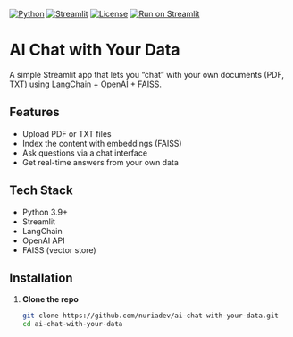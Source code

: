 [![Python](https://img.shields.io/badge/python-3.9%2B-blue)]()
[![Streamlit](https://img.shields.io/badge/streamlit-1.##-FF4B4B)]()
[![License](https://img.shields.io/badge/license-MIT-green)]()
[![Run on Streamlit](https://static.streamlit.io/badges/streamlit_badge_black_white.svg)](https://share.streamlit.io/your-username/ai-chat-with-your-data/main/main.py)

# AI Chat with Your Data

A simple Streamlit app that lets you “chat” with your own documents (PDF, TXT) using LangChain + OpenAI + FAISS.

## Features

- Upload PDF or TXT files
- Index the content with embeddings (FAISS)
- Ask questions via a chat interface
- Get real-time answers from your own data

## Tech Stack

- Python 3.9+
- Streamlit
- LangChain
- OpenAI API
- FAISS (vector store)

## Installation

1. **Clone the repo**  
   ```bash
   git clone https://github.com/nuriadev/ai-chat-with-your-data.git
   cd ai-chat-with-your-data
